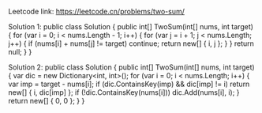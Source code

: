 Leetcode link: https://leetcode.cn/problems/two-sum/ 

Solution 1:
public class Solution {
    public int[] TwoSum(int[] nums, int target) {
        for (var i = 0; i < nums.Length - 1; i++)
            {
                for (var j = i + 1; j < nums.Length; j++)
                {
                    if (nums[i] + nums[j] != target) continue;
                    return new[] { i, j };
                }
            }
            return null;
    }
}

Solution 2:
public class Solution {
    public int[] TwoSum(int[] nums, int target) {
            var dic = new Dictionary<int, int>();
            for (var i = 0; i < nums.Length; i++)
            {
                var imp = target - nums[i];
                if (dic.ContainsKey(imp) && dic[imp] != i)
                    return new[] { i, dic[imp] };
                if (!dic.ContainsKey(nums[i]))
                    dic.Add(nums[i], i);
            }
            return new[] { 0, 0 };
    }
}

